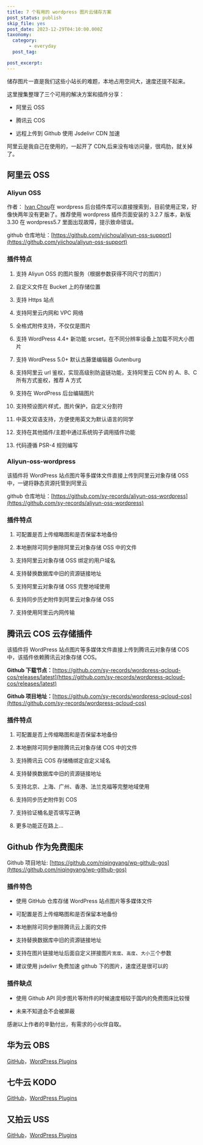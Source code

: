 ```yaml
---
title: 7 个有用的 wordpress 图片云储存方案
post_status: publish
skip_file: yes
post_date: 2023-12-29T04:10:00.000Z
taxonomy:
  category:
        - everyday
  post_tag:

post_excerpt: 
---
```

储存图片一直是我们这些小站长的难题，本地占用空间大，速度还提不起来。

这里搜集整理了三个可用的解决方案和插件分享：

* 阿里云 OSS

* 腾讯云 COS

* 远程上传到 Github 使用 Jsdelivr CDN 加速

阿里云是我自己在使用的，一起开了 CDN,后来没有啥访问量，很鸡肋，就关掉了。

## 阿里云 OSS

### Aliyun **OSS**

作者： [Ivan Chou](https://yii.im/)在 wordpress 后台插件库可以直接搜索到，目前使用正常，好像快两年没有更新了。推荐使用 wordpress 插件页面安装的 3.2.7 版本，新版 3.30 在 wordpress5.7 里面出现故障，提示致命错误。

github 仓库地址：[https://github.com/yiichou/aliyun-oss-support](https://github.com/yiichou/aliyun-oss-support)

### 插件特点

1. 支持 Aliyun OSS 的图片服务（根据参数获得不同尺寸的图片）

1. 自定义文件在 Bucket 上的存储位置

1. 支持 Https 站点

1. 支持阿里云内网和 VPC 网络

1. 全格式附件支持，不仅仅是图片

1. 支持 WordPress 4.4+ 新功能 srcset，在不同分辨率设备上加载不同大小图片

1. 支持 WordPress 5.0+ 默认古藤堡编辑器 Gutenburg

1. 支持阿里云 url 鉴权，实现高级别防盗链功能，支持阿里云 CDN 的 A、B、C 所有方式鉴权，推荐 A 方式

1. 支持在 WordPress 后台编辑图片

1. 支持预设图片样式，图片保护，自定义分割符

1. 中英文双语支持，方便使用英文为默认语言的同学

1. 支持在其他插件/主题中通过系统钩子调用插件功能

1. 代码遵循 PSR-4 规则编写

### Aliyun-oss-wordpress

该插件将 WordPress 站点图片等多媒体文件直接上传到阿里云对象存储 OSS 中，一键将静态资源托管到阿里云

github 仓库地址：[https://github.com/sy-records/aliyun-oss-wordpress](https://github.com/sy-records/aliyun-oss-wordpress)

### 插件特点

1. 可配置是否上传缩略图和是否保留本地备份

1. 本地删除可同步删除阿里云对象存储 OSS 中的文件

1. 支持阿里云对象存储 OSS 绑定的用户域名

1. 支持替换数据库中旧的资源链接地址

1. 支持阿里云对象存储 OSS 完整地域使用

1. 支持同步历史附件到阿里云对象存储 OSS

1. 支持使用阿里云内网传输

## 腾讯云 COS 云存储插件

该插件将 WordPress 站点图片等多媒体文件直接上传到腾讯云对象存储 COS 中，该插件依赖腾讯云对象存储 COS。

**Github 下载节点：**[https://github.com/sy-records/wordpress-qcloud-cos/releases/latest](https://github.com/sy-records/wordpress-qcloud-cos/releases/latest)

**Github 项目地址：**[https://github.com/sy-records/wordpress-qcloud-cos](https://github.com/sy-records/wordpress-qcloud-cos)

### 插件特点

1. 可配置是否上传缩略图和是否保留本地备份

1. 本地删除可同步删除腾讯云对象存储 COS 中的文件

1. 支持腾讯云 COS 存储桶绑定自定义域名

1. 支持替换数据库中旧的资源链接地址

1. 支持北京、上海、广州、香港、法兰克福等完整地域使用

1. 支持同步历史附件到 COS

1. 支持验证桶名是否填写正确

1. 更多功能正在路上…

## Github 作为免费图床

Github 项目地址: [https://github.com/niqingyang/wp-github-gos](https://github.com/niqingyang/wp-github-gos)

### 插件特色

* 使用 GitHub 仓库存储 WordPress 站点图片等多媒体文件

* 可配置是否上传缩略图和是否保留本地备份

* 本地删除可同步删除腾讯云上面的文件

* 支持替换数据库中旧的资源链接地址

* 支持在图片链接地址后面自定义拼接图片`宽度`、`高度`、`大小`三个参数

* 建议使用 jsdelivr 免费加速 github 下的图片，速度还是很可以的

### 插件缺点

* 使用 Github API 同步图片等附件的时候速度相较于国内的免费图床比较慢

* 未来不知道会不会被屏蔽

感谢以上作者的辛勤付出，有需求的小伙伴自取。

## 华为云 OBS

[GitHub](https://github.com/sy-records/huaweicloud-obs-wordpress)，[WordPress Plugins](https://wordpress.org/plugins/obs-huaweicloud)

## 七牛云 KODO

[GitHub](https://github.com/sy-records/qiniu-kodo-wordpress)，[WordPress Plugins](https://wordpress.org/plugins/kodo-qiniu)

## 又拍云 USS

[GitHub](https://github.com/sy-records/upyun-uss-wordpress)，[WordPress Plugins](https://wordpress.org/plugins/uss-upyun)